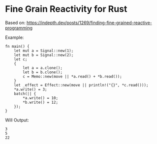 # Fine Grain Reactivity for Rust

Based on:
https://indepth.dev/posts/1269/finding-fine-grained-reactive-programming

Example:
```
fn main() {
    let mut a = Signal::new(1);
    let mut b = Signal::new(2);
    let c;
    {
        let a = a.clone();
        let b = b.clone();
        c = Memo::new(move || *a.read() + *b.read());
    }
    let _effect = Effect::new(move || println!("{}", *c.read()));
    *a.write() = 3;
    batch(|| {
        *a.write() = 10;
        *b.write() = 12;
    });
}
```
Will Output:
```
3
5
22
```

